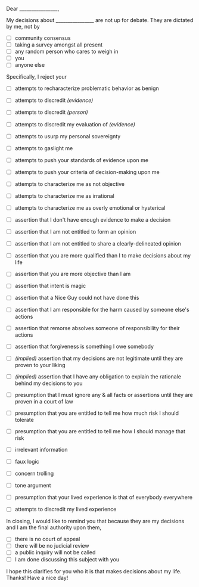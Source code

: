 Dear ________________,

My decisions about ________________ are not up for debate.  They are dictated by me, not by

- [ ] community consensus
- [ ] taking a survey amongst all present
- [ ] any random person who cares to weigh in
- [ ] you
- [ ] anyone else

Specifically, I reject your

- [ ] attempts to recharacterize problematic behavior as benign
- [ ] attempts to discredit *(evidence)*
- [ ] attempts to discredit *(person)*
- [ ] attempts to discredit my evaluation of *(evidence)*
- [ ] attempts to usurp my personal sovereignty
- [ ] attempts to gaslight me
- [ ] attempts to push your standards of evidence upon me
- [ ] attempts to push your criteria of decision-making upon me
- [ ] attempts to characterize me as not objective
- [ ] attempts to characterize me as irrational
- [ ] attempts to characterize me as overly emotional or hysterical
- [ ] assertion that I don't have enough evidence to make a decision
- [ ] assertion that I am not entitled to form an opinion
- [ ] assertion that I am not entitled to share a clearly-delineated opinion
- [ ] assertion that you are more qualified than I to make decisions about my life
- [ ] assertion that you are more objective than I am
- [ ] assertion that intent is magic
- [ ] assertion that a Nice Guy could not have done this
- [ ] assertion that I am responsible for the harm caused by someone else's actions
- [ ] assertion that remorse absolves someone of responsibility for their actions
- [ ] assertion that forgiveness is something I owe somebody
- [ ] *(implied)* assertion that my decisions are not legitimate until they are proven to your liking
- [ ] *(implied)* assertion that I have any obligation to explain the rationale behind my decisions to you

- [ ] presumption that I must ignore any & all facts or assertions until they are proven in a court of law
- [ ] presumption that you are entitled to tell me how much risk I should tolerate
- [ ] presumption that you are entitled to tell me how I should manage that risk

- [ ] irrelevant information
- [ ] faux logic
- [ ] concern trolling
- [ ] tone argument
- [ ] presumption that your lived experience is that of everybody everywhere
- [ ] attempts to discredit my lived experience


In closing, I would like to remind you that because they are my decisions and I am the final authority upon them,

- [ ] there is no court of appeal
- [ ] there will be no judicial review
- [ ] a public inquiry will not be called
- [ ] I am done discussing this subject with you

I hope this clarifies for you who it is that makes decisions about my life.  Thanks!  Have a nice day!
